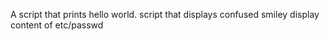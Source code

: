 A script that prints hello world.
script that displays confused smiley
display content of etc/passwd
